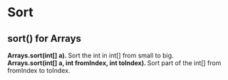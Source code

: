 # Sort    

## sort() for Arrays    
<b> Arrays.sort(int[] a). </b> Sort the int in int[] from small to big.     
<b> Arrays.sort(int[] a, int fromIndex, int toIndex). </b> Sort part of the int[] from fromIndex to toIndex.     

